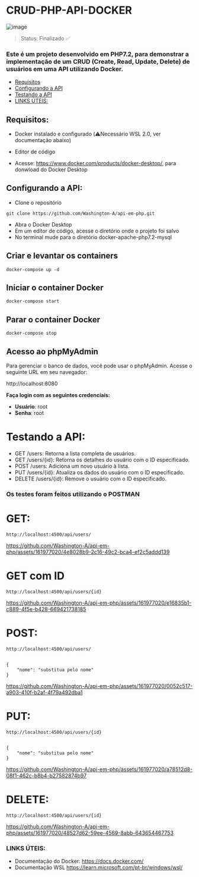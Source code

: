 <h1>
    CRUD-PHP-API-DOCKER
</h1>

![image](https://github.com/Washington-A/api-em-php/assets/161977020/7173e176-7d3e-4c87-83ae-84ce42a38169)


> Status: Finalizado ✅

### Este é um projeto desenvolvido em PHP7.2, para demonstrar a implementação de um CRUD (Create, Read, Update, Delete) de usuários em uma API utilizando Docker.

- [Requisitos](#requisitos)
- [Configurando a API](#configurando-a-api)
- [Testando a API](#testando-a-api)
- [LINKS ÚTEIS:](#links-úteis)



## Requisitos:

+ Docker instalado e configurado (⚠️Necessário WSL 2.0, ver documentação abaixo)
+ Editor de código 

+ Acesse: https://www.docker.com/products/docker-desktop/, para donwload do Docker Desktop

## Configurando a API:

+ Clone o repositório 

```
git clone https://github.com/Washington-A/api-em-php.git
```
+ Abra o Docker Desktop
+ Em um editor de código, acesse o diretório onde o projeto foi salvo
+ No terminal mude para o diretório docker-apache-php7.2-mysql

## Criar e levantar os containers
```
docker-compose up -d
```
## Iniciar o container Docker

```
docker-compose start
```
## Parar o container Docker
```
docker-compose stop
```

## Acesso ao phpMyAdmin

Para gerenciar o banco de dados, você pode usar o phpMyAdmin. Acesse o seguinte URL em seu navegador:

http://localhost:8080


**Faça login com as seguintes credenciais:**

- **Usuário**: root
- **Senha**: root

# Testando a API:

+ GET /users: Retorna a lista completa de usuários.
+ GET /users/{id}: Retorna os detalhes do usuário com o ID especificado.
+ POST /users: Adiciona um novo usuário à lista.
+ PUT /users/{id}: Atualiza os dados do usuário com o ID especificado.
+ DELETE /users/{id}: Remove o usuário com o ID especificado.


### Os testes foram feitos utilizando o POSTMAN

# GET:

```
http://localhost:4500/api/users/
```



https://github.com/Washington-A/api-em-php/assets/161977020/4e8028b9-2c16-49c2-bca4-ef2c5addd139

# GET com ID

```
http://localhost:4500/api/users/{id}
```

https://github.com/Washington-A/api-em-php/assets/161977020/e16835b1-c889-4f5e-b428-669421738185


# POST:
```
http://localhost:4500/api/users/
```
```

{
    "nome": "substitua pelo nome"
}

```


https://github.com/Washington-A/api-em-php/assets/161977020/0052c517-a903-410f-b2af-4f79a492dba1

# PUT:

```
http://localhost:4500/api/users/{id}
```
```

{
    "nome": "substitua pelo nome"
}

```

https://github.com/Washington-A/api-em-php/assets/161977020/a78512d8-08f1-462c-b8b4-b27582874b97

# DELETE:

```
http://localhost:4500/api/users/{id}
```



https://github.com/Washington-A/api-em-php/assets/161977020/48527d62-59ee-4569-8abb-643654467753




### LINKS ÚTEIS:
+ Documentação do Docker: https://docs.docker.com/
+ Documentação WSL https://learn.microsoft.com/pt-br/windows/wsl/

